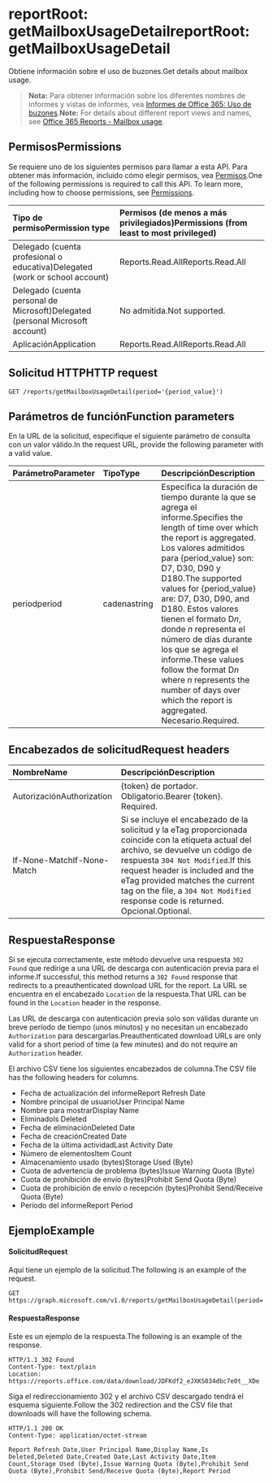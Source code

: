 # <a name="reportroot-getmailboxusagedetail"></a><span data-ttu-id="ddda7-101">reportRoot: getMailboxUsageDetail</span><span class="sxs-lookup"><span data-stu-id="ddda7-101">reportRoot: getMailboxUsageDetail</span></span>

<span data-ttu-id="ddda7-102">Obtiene información sobre el uso de buzones.</span><span class="sxs-lookup"><span data-stu-id="ddda7-102">Get details about mailbox usage.</span></span>

> <span data-ttu-id="ddda7-103">**Nota:** Para obtener información sobre los diferentes nombres de informes y vistas de informes, vea [Informes de Office 365: Uso de buzones](https://support.office.com/client/Mailbox-usage-beffbe01-ce2d-4614-9ae5-7898868e2729).</span><span class="sxs-lookup"><span data-stu-id="ddda7-103">**Note:** For details about different report views and names, see [Office 365 Reports - Mailbox usage](https://support.office.com/client/Mailbox-usage-beffbe01-ce2d-4614-9ae5-7898868e2729).</span></span>

## <a name="permissions"></a><span data-ttu-id="ddda7-104">Permisos</span><span class="sxs-lookup"><span data-stu-id="ddda7-104">Permissions</span></span>

<span data-ttu-id="ddda7-p101">Se requiere uno de los siguientes permisos para llamar a esta API. Para obtener más información, incluido cómo elegir permisos, vea [Permisos](../../../concepts/permissions_reference.md).</span><span class="sxs-lookup"><span data-stu-id="ddda7-p101">One of the following permissions is required to call this API. To learn more, including how to choose permissions, see [Permissions](../../../concepts/permissions_reference.md).</span></span>

| <span data-ttu-id="ddda7-107">Tipo de permiso</span><span class="sxs-lookup"><span data-stu-id="ddda7-107">Permission type</span></span>                        | <span data-ttu-id="ddda7-108">Permisos (de menos a más privilegiados)</span><span class="sxs-lookup"><span data-stu-id="ddda7-108">Permissions (from least to most privileged)</span></span> |
| :------------------------------------- | :--------------------------------------- |
| <span data-ttu-id="ddda7-109">Delegado (cuenta profesional o educativa)</span><span class="sxs-lookup"><span data-stu-id="ddda7-109">Delegated (work or school account)</span></span>     | <span data-ttu-id="ddda7-110">Reports.Read.All</span><span class="sxs-lookup"><span data-stu-id="ddda7-110">Reports.Read.All</span></span>                         |
| <span data-ttu-id="ddda7-111">Delegado (cuenta personal de Microsoft)</span><span class="sxs-lookup"><span data-stu-id="ddda7-111">Delegated (personal Microsoft account)</span></span> | <span data-ttu-id="ddda7-112">No admitida.</span><span class="sxs-lookup"><span data-stu-id="ddda7-112">Not supported.</span></span>                           |
| <span data-ttu-id="ddda7-113">Aplicación</span><span class="sxs-lookup"><span data-stu-id="ddda7-113">Application</span></span>                            | <span data-ttu-id="ddda7-114">Reports.Read.All</span><span class="sxs-lookup"><span data-stu-id="ddda7-114">Reports.Read.All</span></span>                         |

## <a name="http-request"></a><span data-ttu-id="ddda7-115">Solicitud HTTP</span><span class="sxs-lookup"><span data-stu-id="ddda7-115">HTTP request</span></span>

<!-- { "blockType": "ignored" } --> 

```http
GET /reports/getMailboxUsageDetail(period='{period_value}')
```

## <a name="function-parameters"></a><span data-ttu-id="ddda7-116">Parámetros de función</span><span class="sxs-lookup"><span data-stu-id="ddda7-116">Function parameters</span></span>

<span data-ttu-id="ddda7-117">En la URL de la solicitud, especifique el siguiente parámetro de consulta con un valor válido.</span><span class="sxs-lookup"><span data-stu-id="ddda7-117">In the request URL, provide the following parameter with a valid value.</span></span>

| <span data-ttu-id="ddda7-118">Parámetro</span><span class="sxs-lookup"><span data-stu-id="ddda7-118">Parameter</span></span> | <span data-ttu-id="ddda7-119">Tipo</span><span class="sxs-lookup"><span data-stu-id="ddda7-119">Type</span></span>   | <span data-ttu-id="ddda7-120">Descripción</span><span class="sxs-lookup"><span data-stu-id="ddda7-120">Description</span></span>                              |
| :-------- | :----- | :--------------------------------------- |
| <span data-ttu-id="ddda7-121">period</span><span class="sxs-lookup"><span data-stu-id="ddda7-121">period</span></span>    | <span data-ttu-id="ddda7-122">cadena</span><span class="sxs-lookup"><span data-stu-id="ddda7-122">string</span></span> | <span data-ttu-id="ddda7-123">Especifica la duración de tiempo durante la que se agrega el informe.</span><span class="sxs-lookup"><span data-stu-id="ddda7-123">Specifies the length of time over which the report is aggregated.</span></span> <span data-ttu-id="ddda7-124">Los valores admitidos para {period_value} son: D7, D30, D90 y D180.</span><span class="sxs-lookup"><span data-stu-id="ddda7-124">The supported values for {period_value} are: D7, D30, D90, and D180.</span></span> <span data-ttu-id="ddda7-125">Estos valores tienen el formato D*n*, donde *n* representa el número de días durante los que se agrega el informe.</span><span class="sxs-lookup"><span data-stu-id="ddda7-125">These values follow the format D*n* where *n* represents the number of days over which the report is aggregated.</span></span> <span data-ttu-id="ddda7-126">Necesario.</span><span class="sxs-lookup"><span data-stu-id="ddda7-126">Required.</span></span> |

## <a name="request-headers"></a><span data-ttu-id="ddda7-127">Encabezados de solicitud</span><span class="sxs-lookup"><span data-stu-id="ddda7-127">Request headers</span></span>

| <span data-ttu-id="ddda7-128">Nombre</span><span class="sxs-lookup"><span data-stu-id="ddda7-128">Name</span></span>          | <span data-ttu-id="ddda7-129">Descripción</span><span class="sxs-lookup"><span data-stu-id="ddda7-129">Description</span></span>                              |
| :------------ | :--------------------------------------- |
| <span data-ttu-id="ddda7-130">Autorización</span><span class="sxs-lookup"><span data-stu-id="ddda7-130">Authorization</span></span> | <span data-ttu-id="ddda7-p103">{token} de portador. Obligatorio.</span><span class="sxs-lookup"><span data-stu-id="ddda7-p103">Bearer {token}. Required.</span></span>                |
| <span data-ttu-id="ddda7-133">If-None-Match</span><span class="sxs-lookup"><span data-stu-id="ddda7-133">If-None-Match</span></span> | <span data-ttu-id="ddda7-134">Si se incluye el encabezado de la solicitud y la eTag proporcionada coincide con la etiqueta actual del archivo, se devuelve un código de respuesta `304 Not Modified`.</span><span class="sxs-lookup"><span data-stu-id="ddda7-134">If this request header is included and the eTag provided matches the current tag on the file, a `304 Not Modified` response code is returned.</span></span> <span data-ttu-id="ddda7-135">Opcional.</span><span class="sxs-lookup"><span data-stu-id="ddda7-135">Optional.</span></span> |

## <a name="response"></a><span data-ttu-id="ddda7-136">Respuesta</span><span class="sxs-lookup"><span data-stu-id="ddda7-136">Response</span></span>

<span data-ttu-id="ddda7-137">Si se ejecuta correctamente, este método devuelve una respuesta `302 Found` que redirige a una URL de descarga con autenticación previa para el informe.</span><span class="sxs-lookup"><span data-stu-id="ddda7-137">If successful, this method returns a `302 Found` response that redirects to a preauthenticated download URL for the report.</span></span> <span data-ttu-id="ddda7-138">La URL se encuentra en el encabezado `Location` de la respuesta.</span><span class="sxs-lookup"><span data-stu-id="ddda7-138">That URL can be found in the `Location` header in the response.</span></span>

<span data-ttu-id="ddda7-139">Las URL de descarga con autenticación previa solo son válidas durante un breve período de tiempo (unos minutos) y no necesitan un encabezado `Authorization` para descargarlas.</span><span class="sxs-lookup"><span data-stu-id="ddda7-139">Preauthenticated download URLs are only valid for a short period of time (a few minutes) and do not require an `Authorization` header.</span></span>

<span data-ttu-id="ddda7-140">El archivo CSV tiene los siguientes encabezados de columna.</span><span class="sxs-lookup"><span data-stu-id="ddda7-140">The CSV file has the following headers for columns.</span></span>

- <span data-ttu-id="ddda7-141">Fecha de actualización del informe</span><span class="sxs-lookup"><span data-stu-id="ddda7-141">Report Refresh Date</span></span>
- <span data-ttu-id="ddda7-142">Nombre principal de usuario</span><span class="sxs-lookup"><span data-stu-id="ddda7-142">User Principal Name</span></span>
- <span data-ttu-id="ddda7-143">Nombre para mostrar</span><span class="sxs-lookup"><span data-stu-id="ddda7-143">Display Name</span></span>
- <span data-ttu-id="ddda7-144">Eliminado</span><span class="sxs-lookup"><span data-stu-id="ddda7-144">Is Deleted</span></span>
- <span data-ttu-id="ddda7-145">Fecha de eliminación</span><span class="sxs-lookup"><span data-stu-id="ddda7-145">Deleted Date</span></span>
- <span data-ttu-id="ddda7-146">Fecha de creación</span><span class="sxs-lookup"><span data-stu-id="ddda7-146">Created Date</span></span>
- <span data-ttu-id="ddda7-147">Fecha de la última actividad</span><span class="sxs-lookup"><span data-stu-id="ddda7-147">Last Activity Date</span></span>
- <span data-ttu-id="ddda7-148">Número de elementos</span><span class="sxs-lookup"><span data-stu-id="ddda7-148">Item Count</span></span>
- <span data-ttu-id="ddda7-149">Almacenamiento usado (bytes)</span><span class="sxs-lookup"><span data-stu-id="ddda7-149">Storage Used (Byte)</span></span>
- <span data-ttu-id="ddda7-150">Cuota de advertencia de problema (bytes)</span><span class="sxs-lookup"><span data-stu-id="ddda7-150">Issue Warning Quota (Byte)</span></span>
- <span data-ttu-id="ddda7-151">Cuota de prohibición de envío (bytes)</span><span class="sxs-lookup"><span data-stu-id="ddda7-151">Prohibit Send Quota (Byte)</span></span>
- <span data-ttu-id="ddda7-152">Cuota de prohibición de envío o recepción (bytes)</span><span class="sxs-lookup"><span data-stu-id="ddda7-152">Prohibit Send/Receive Quota (Byte)</span></span>
- <span data-ttu-id="ddda7-153">Período del informe</span><span class="sxs-lookup"><span data-stu-id="ddda7-153">Report Period</span></span>

## <a name="example"></a><span data-ttu-id="ddda7-154">Ejemplo</span><span class="sxs-lookup"><span data-stu-id="ddda7-154">Example</span></span>

#### <a name="request"></a><span data-ttu-id="ddda7-155">Solicitud</span><span class="sxs-lookup"><span data-stu-id="ddda7-155">Request</span></span>

<span data-ttu-id="ddda7-156">Aquí tiene un ejemplo de la solicitud.</span><span class="sxs-lookup"><span data-stu-id="ddda7-156">The following is an example of the request.</span></span>

<!--{
  "blockType": "request",
  "isComposable": true,
  "name": "reportroot_getmailboxusageuserdetail"
}-->

```http
GET https://graph.microsoft.com/v1.0/reports/getMailboxUsageDetail(period='D7')
```

#### <a name="response"></a><span data-ttu-id="ddda7-157">Respuesta</span><span class="sxs-lookup"><span data-stu-id="ddda7-157">Response</span></span>

<span data-ttu-id="ddda7-158">Este es un ejemplo de la respuesta.</span><span class="sxs-lookup"><span data-stu-id="ddda7-158">The following is an example of the response.</span></span>

<!-- {
  "blockType": "response",
  "truncated": true,
  "@odata.type": "microsoft.graph.report"
} -->

```http
HTTP/1.1 302 Found
Content-Type: text/plain
Location: https://reports.office.com/data/download/JDFKdf2_eJXKS034dbc7e0t__XDe
```

<span data-ttu-id="ddda7-159">Siga el redireccionamiento 302 y el archivo CSV descargado tendrá el esquema siguiente.</span><span class="sxs-lookup"><span data-stu-id="ddda7-159">Follow the 302 redirection and the CSV file that downloads will have the following schema.</span></span>

<!-- { "blockType": "ignored" } --> 

```http
HTTP/1.1 200 OK
Content-Type: application/octet-stream

Report Refresh Date,User Principal Name,Display Name,Is Deleted,Deleted Date,Created Date,Last Activity Date,Item Count,Storage Used (Byte),Issue Warning Quota (Byte),Prohibit Send Quota (Byte),Prohibit Send/Receive Quota (Byte),Report Period
```
